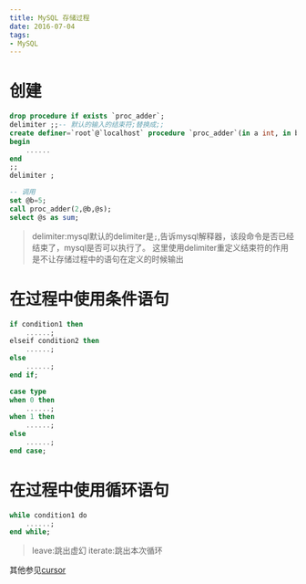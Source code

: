```yaml
---
title: MySQL 存储过程
date: 2016-07-04
tags:
- MySQL
---
```


# 创建

```sql
drop procedure if exists `proc_adder`;
delimiter ;;-- 默认的输入的结束符;替换成;;
create definer=`root`@`localhost` procedure `proc_adder`(in a int, in b int, out sum int)
begin
    ......
end
;;
delimiter ;

-- 调用
set @b=5;
call proc_adder(2,@b,@s);
select @s as sum;
```

> delimiter:mysql默认的delimiter是`;`,告诉mysql解释器，该段命令是否已经结束了，mysql是否可以执行了。
> 这里使用delimiter重定义结束符的作用是不让存储过程中的语句在定义的时候输出

# 在过程中使用条件语句

```sql
if condition1 then
    ......;
elseif condition2 then
    ......;
else
    ......;
end if;
```

```sql
case type
when 0 then
    ......;
when 1 then
    ......;
else
    ......;
end case;
```

# 在过程中使用循环语句

```sql
while condition1 do
    ......;
end while;
```

> leave:跳出虚幻
> iterate:跳出本次循环

其他参见[cursor](cursor.md)